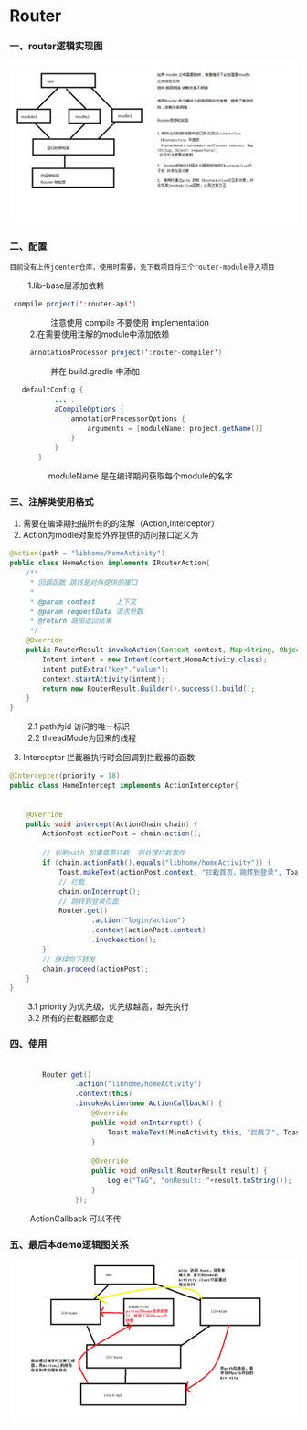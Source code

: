 # Router

### **一、router逻辑实现图**

![  ](https://github.com/TF27674569/RouterProject/blob/master/router.bmp)  

### **二、配置**
  
    目前没有上传jcenter仓库，使用时需要，先下载项目将三个router-module导入项目
  
&nbsp;　　1.lib-base层添加依赖
   ```java
    compile project(':router-api')
```
&nbsp;　　   &nbsp;　　   注意使用 compile 不要使用  implementation     
&nbsp;　　 2.在需要使用注解的module中添加依赖
```java
     annotationProcessor project(':router-compiler')
```
&nbsp;　　   &nbsp;　　 并在 build.gradle  中添加
```java
   defaultConfig {
           .....
           aCompileOptions {
               annotationProcessorOptions {
                   arguments = [moduleName: project.getName()]
               }
           }
       }

```
&nbsp;　　   &nbsp;　　moduleName 是在编译期间获取每个module的名字
  
### **三、注解类使用格式**

1. 需要在编译期扫描所有的的注解（Action,Interceptor）
2. Action为modle对象给外界提供的访问接口定义为
```java
@Action(path = "libhome/homeActivity")
public class HomeAction implements IRouterAction{
    /**
     * 回调函数 跳转是对外提供的接口
     *
     * @param context     上下文
     * @param requestData 请求参数
     * @return 路由返回结果
     */
    @Override
    public RouterResult invokeAction(Context context, Map<String, Object> requestData) {
        Intent intent = new Intent(context,HomeActivity.class);
        intent.putExtra("key","value");
        context.startActivity(intent);
        return new RouterResult.Builder().success().build();
    }
}
```
&nbsp;　　2.1 path为id 访问的唯一标识   
&nbsp;　　2.2 threadMode为回来的线程

3. Interceptor 拦截器执行时会回调到拦截器的函数
```java
@Intercepter(priority = 18)
public class HomeIntercept implements ActionInterceptor{


    @Override
    public void intercept(ActionChain chain) {
        ActionPost actionPost = chain.action();

        // 判断path 如果需要拦截  则处理拦截事件
        if (chain.actionPath().equals("libhome/homeActivity")) {
            Toast.makeText(actionPost.context, "拦截首页，跳转到登录", Toast.LENGTH_LONG).show();
            // 拦截
            chain.onInterrupt();
            // 跳转到登录页面
            Router.get()
                    .action("login/action")
                    .context(actionPost.context)
                    .invokeAction();
        }
        // 继续向下转发
        chain.proceed(actionPost);
    }
}
```
&nbsp;　　3.1 priority 为优先级，优先级越高，越先执行  
&nbsp;　　3.2 所有的拦截器都会走


### **四、使用**
```java

        Router.get()
                .action("libhome/homeActivity")
                .context(this)
                .invokeAction(new ActionCallback() {
                    @Override
                    public void onInterrupt() {
                        Toast.makeText(MineActivity.this, "拦截了", Toast.LENGTH_SHORT).show();
                    }

                    @Override
                    public void onResult(RouterResult result) {
                        Log.e("TAG", "onResult: "+result.toString());
                    }
                });
```
&nbsp;　　 ActionCallback 可以不传


### **五、最后本demo逻辑图关系**

![  ](https://github.com/TF27674569/RouterProject/blob/master/project.bmp)  






